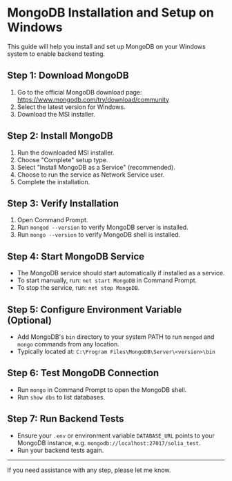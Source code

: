# MongoDB Installation and Setup on Windows

This guide will help you install and set up MongoDB on your Windows system to enable backend testing.

## Step 1: Download MongoDB

1. Go to the official MongoDB download page: https://www.mongodb.com/try/download/community
2. Select the latest version for Windows.
3. Download the MSI installer.

## Step 2: Install MongoDB

1. Run the downloaded MSI installer.
2. Choose "Complete" setup type.
3. Select "Install MongoDB as a Service" (recommended).
4. Choose to run the service as Network Service user.
5. Complete the installation.

## Step 3: Verify Installation

1. Open Command Prompt.
2. Run `mongod --version` to verify MongoDB server is installed.
3. Run `mongo --version` to verify MongoDB shell is installed.

## Step 4: Start MongoDB Service

- The MongoDB service should start automatically if installed as a service.
- To start manually, run: `net start MongoDB` in Command Prompt.
- To stop the service, run: `net stop MongoDB`.

## Step 5: Configure Environment Variable (Optional)

- Add MongoDB's `bin` directory to your system PATH to run `mongod` and `mongo` commands from any location.
- Typically located at: `C:\Program Files\MongoDB\Server\<version>\bin`

## Step 6: Test MongoDB Connection

- Run `mongo` in Command Prompt to open the MongoDB shell.
- Run `show dbs` to list databases.

## Step 7: Run Backend Tests

- Ensure your `.env` or environment variable `DATABASE_URL` points to your MongoDB instance, e.g. `mongodb://localhost:27017/solia_test`.
- Run your backend tests again.

---

If you need assistance with any step, please let me know.
